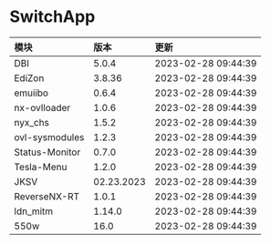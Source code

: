 # SwitchApp

|模块|版本|更新|
|:-|:-|:-|
|DBI|5.0.4|2023-02-28 09:44:39|
|EdiZon|3.8.36|2023-02-28 09:44:39|
|emuiibo|0.6.4|2023-02-28 09:44:39|
|nx-ovlloader|1.0.6|2023-02-28 09:44:39|
|nyx_chs|1.5.2|2023-02-28 09:44:39|
|ovl-sysmodules|1.2.3|2023-02-28 09:44:39|
|Status-Monitor|0.7.0|2023-02-28 09:44:39|
|Tesla-Menu|1.2.0|2023-02-28 09:44:39|
|JKSV|02.23.2023|2023-02-28 09:44:39|
|ReverseNX-RT|1.0.1|2023-02-28 09:44:39|
|ldn_mitm|1.14.0|2023-02-28 09:44:39|
|550w|16.0|2023-02-28 09:44:39|
